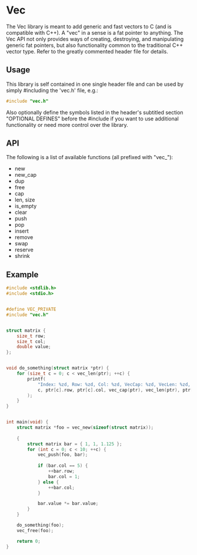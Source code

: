 # Vec
The Vec library is meant to add generic and fast vectors to C (and is compatible with C++). A "vec" in a sense is a fat pointer to anything. The Vec API not only provides ways of creating, destroying, and manipulating generic fat pointers, but also functionality common to the traditional C++ vector type. Refer to the greatly commented header file for details.


## Usage
This library is self contained in one single header file and can be used by simply #including the 'vec.h' file, e.g.:
```C
#include "vec.h"
```
Also optionally define the symbols listed in the header's subtitled section "OPTIONAL DEFINES" before the #include if you want to use additional functionality or need more control over the library. 


## API
The following is a list of available functions (all prefixed with "vec_"):
- new
- new_cap
- dup
- free
- cap
- len, size
- is_empty
- clear
- push
- pop
- insert
- remove
- swap
- reserve
- shrink


## Example
```C
#include <stdlib.h>
#include <stdio.h>


#define VEC_PRIVATE
#include "vec.h"


struct matrix {
	size_t row;
	size_t col;
	double value;
};


void do_something(struct matrix *ptr) {
	for (size_t c = 0; c < vec_len(ptr); ++c) {
		printf(
			"Index: %zd, Row: %zd, Col: %zd, VecCap: %zd, VecLen: %zd, Value: %.3f\n",
			c, ptr[c].row, ptr[c].col, vec_cap(ptr), vec_len(ptr), ptr[c].value
		);
	}
}


int main(void) {
	struct matrix *foo = vec_new(sizeof(struct matrix));
	
	{
		struct matrix bar = { 1, 1, 1.125 };
		for (int c = 0; c < 10; ++c) {
			vec_push(foo, bar);
			
			if (bar.col == 5) {
				++bar.row;
				bar.col = 1;
			} else {
				++bar.col;
			}

			bar.value *= bar.value;
		}
	}

	do_something(foo);
	vec_free(foo);

    return 0;
}
```
